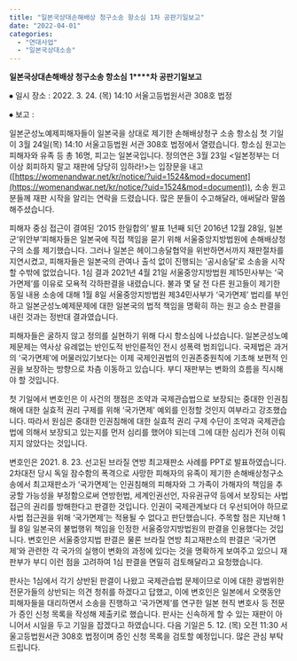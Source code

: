 ```yaml
---
title: "일본국상대손해배상 청구소송 항소심 1차 공판기일보고"
date: "2022-04-01"
categories: 
  - "연대사업"
  - "일본국상대소송"
---
```


**일본국상대손해배상 청구소송 항소심** **1****차 공판기일보고**

⦁ 일시 장소 : 2022. 3. 24. (목) 14:10 서울고등법원서관 308호 법정

⦁ 보고 :

일본군성노예제피해자들이 일본국을 상대로 제기한 손해배상청구 소송 항소심 첫 기일이 3월 24일(목) 14:10 서울고등법원 서관 308호 법정에서 열렸습니다. 항소심 원고는 피해자와 유족 등 총 16명, 피고는 일본국입니다. 정의연은 3월 23일 <일본정부는 더 이상 회피하지 말고 재판에 당당히 임하라!>는 입장문을 내고([https://womenandwar.net/kr/notice/?uid=1524&mod=document](https://womenandwar.net/kr/notice/?uid=1524&mod=document)), 소송 원고분들께 재판 시작을 알리는 연락을 드렸습니다. 많은 분들이 수고해달라, 애써달라 말씀해주셨습니다.

피해자 중심 접근이 결여된 ‘2015 한일합의’ 발표 1년째 되던 2016년 12월 28일, 일본군‘위안부’피해자들은 일본국에 직접 책임을 묻기 위해 서울중앙지방법원에 손해배상청구의 소를 제기했습니다. 그러나 일본은 헤이그송달협약을 위반하면서까지 재판절차를 지연시켰고, 피해자들은 일본국의 관여나 출석 없이 진행되는 ‘공시송달’로 소송을 시작할 수밖에 없었습니다. 1심 결과 2021년 4월 21일 서울중앙지방법원 제15민사부는 ‘국가면제’를 이유로 모욕적 각하판결을 내렸습니다. 불과 몇 달 전 다른 원고들이 제기한 동일 내용 소송에 대해 1월 8일 서울중앙지방법원 제34민사부가 ‘국가면제’ 법리를 부인하고 일본군성노예제문제에 대한 일본국의 법적 책임을 명확히 하는 원고 승소 판결을 내린 것과는 정반대 결과였습니다.

피해자들은 굴하지 않고 정의를 실현하기 위해 다시 항소심에 나섰습니다. 일본군성노예제문제는 역사상 유례없는 반인도적 반인륜적인 전시 성폭력 범죄입니다. 국제법은 과거의 ‘국가면제’에 머물러있기보다는 이제 국제인권법의 인권존중원칙에 기초해 보편적 인권을 보장하는 방향으로 차츰 이동하고 있습니다. 부디 재판부는 변화의 흐름을 직시해야 할 것입니다.

첫 기일에서 변호인은 이 사건의 쟁점은 조약과 국제관습법으로 보장되는 중대한 인권침해에 대한 실효적 권리 구제를 위해 ‘국가면제’ 예외를 인정할 것인지 여부라고 강조했습니다. 따라서 원심은 중대한 인권침해에 대한 실효적 권리 구제 수단이 조약과 국제관습법에 의해서 보장되고 있는지를 먼저 심리를 했어야 되는데 그에 대한 심리가 전혀 이뤄지지 않았다는 것입니다.

변호인은 2021. 8. 23. 선고된 브라질 연방 최고재판소 사례를 PPT로 발표하였습니다. 2차대전 당시 독일 잠수함의 폭격으로 사망한 피해자의 유족이 제기한 손해배상청구소송에서 최고재판소가 ‘국가면제’는 인권침해의 피해자와 그 가족이 가해자의 책임을 추궁할 가능성을 부정함으로써 연방헌법, 세계인권선언, 자유권규약 등에서 보장되는 사법 접근의 권리를 방해한다고 판결한 것입니다. 인권이 국제관계보다 더 우선되어야 하므로 사법 접근권을 위해 ‘국가면제’는 적용될 수 없다고 판단했습니다. 주목할 점은 지난해 1월 8일 일본국의 불법행위 책임을 인정한 서울중앙지방법원의 판결을 인용했다는 것입니다. 변호인은 서울중앙지법 판결은 물론 브라질 연방 최고재판소의 판결은 ‘국가면제’와 관련한 각 국가의 실행이 변화의 과정에 있다는 것을 명확하게 보여주고 있으니 재판부가 부디 이런 점을 고려하여 1심 판결을 면밀히 검토해달라고 요청했습니다.

판사는 1심에서 각기 상반된 판결이 나왔고 국제관습법 문제이므로 이에 대한 광범위한 전문가들의 상반되는 의견 청취를 하겠다고 답했고, 이에 변호인은 일본에서 오랫동안 피해자들을 대리하면서 소송을 진행하고 ‘국가면제’를 연구한 일본 현직 변호사 등 전문가 증인 신청 목록을 작성해 제출키로 했습니다. 판사는 신속하게 할 수 있는 재판이 아니어서 시일을 두고 기일을 잡겠다고 하였습니다. 다음 기일은 5. 12. (목) 오전 11:30 서울고등법원서관 308호 법정이며 증인 신청 목록을 검토할 예정입니다. 많은 관심 부탁드립니다.
